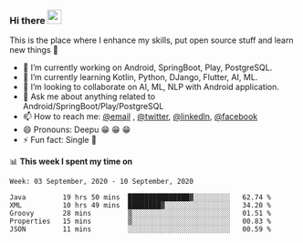### Hi there <img src="https://media.giphy.com/media/hvRJCLFzcasrR4ia7z/giphy.gif" width="25px">
This is the place where I enhance my skills, put open source stuff and learn new things :rofl:

- 🔭 I’m currently working on Android, SpringBoot, Play, PostgreSQL. 
- 🌱 I’m currently learning Kotlin, Python, DJango, Flutter, AI, ML.
- 👯 I’m looking to collaborate on AI, ML, NLP with Android application.
- 💬 Ask me about anything related to Android/SpringBoot/Play/PostgreSQL
- 📫 How to reach me: [@email](deepakgupta7403@gmail.com) , [@twitter](https://twitter.com/deepakgupta7403), [@linkedln](https://in.linkedin.com/in/deepak-gupta-23b3b1113), [@facebook](https://facebook.com/deepakgupta7403)
- 😄 Pronouns: Deepu :grin: :grin: :grin:
- ⚡ Fun fact: Single :grimacing:

📊 **This week I spent my time on**

<!--START_SECTION:waka-->
```text
Week: 03 September, 2020 - 10 September, 2020

Java         19 hrs 50 mins  ███████████████▓░░░░░░░░░   62.74 % 
XML          10 hrs 49 mins  ████████▓░░░░░░░░░░░░░░░░   34.20 % 
Groovy       28 mins         ▒░░░░░░░░░░░░░░░░░░░░░░░░   01.51 % 
Properties   15 mins         ▒░░░░░░░░░░░░░░░░░░░░░░░░   00.83 % 
JSON         11 mins         ░░░░░░░░░░░░░░░░░░░░░░░░░   00.59 % 
```
<!--END_SECTION:waka-->
